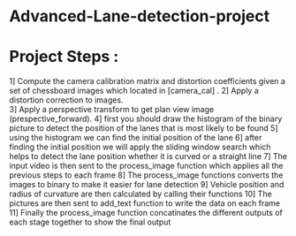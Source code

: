 # Advanced-Lane-detection-project
# Project Steps :
1] Compute the camera calibration matrix and distortion coefficients given a set of chessboard images which located in [camera_cal] .
2] Apply a distortion correction to images.  
3] Apply a perspective transform to get plan view image (prespective_forward).
4] first you should draw the histogram of the binary picture to detect the position of the lanes that is most likely to be found
5] using the histogram we can find the initial position of the lane
6] after finding the initial position we will apply the sliding window search which helps to detect the lane position whether it is curved or a straight line 
7] The input video is then sent to the process_image function which applies all the previous steps to each frame
8] The process_image functions converts the images to binary to make it easier for lane detection
9] Vehicle position and radius of curvature are then calculated by calling their functions
10] The pictures are then sent to add_text function to write the data on each frame
11] Finally the process_image function concatinates the different outputs of each stage together to show the final output
